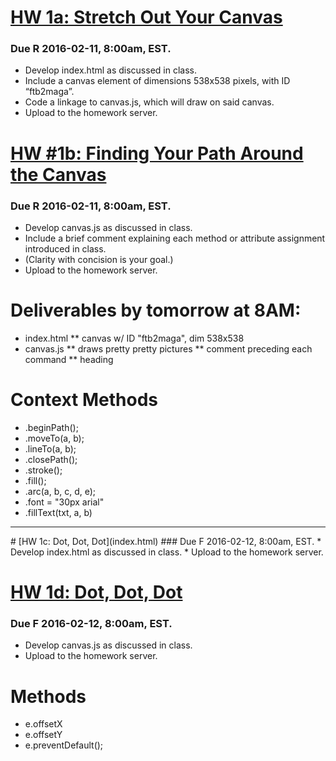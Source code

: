 # [HW 1a: Stretch Out Your Canvas](index.html)
### Due R 2016-02-11, 8:00am, EST.
  * Develop index.html as discussed in class.
  * Include a canvas element of dimensions 538x538 pixels, with ID “ftb2maga”.
  * Code a linkage to canvas.js, which will draw on said canvas.
  * Upload to the homework server.

# [HW #1b: Finding Your Path Around the Canvas](canvas.js)
### Due R 2016-02-11, 8:00am, EST.
  * Develop canvas.js as discussed in class.
  * Include a brief comment explaining each method or attribute assignment introduced in class.
  * (Clarity with concision is your goal.)
  * Upload to the homework server.

# Deliverables by tomorrow at 8AM:
  * index.html
  ** canvas w/ ID "ftb2maga", dim 538x538
  * canvas.js
  ** draws pretty pretty pictures
  ** comment preceding each command
  ** heading

# Context Methods
  * .beginPath();
  * .moveTo(a, b);
  * .lineTo(a, b);
  * .closePath();
  * .stroke();
  * .fill();
  * .arc(a, b, c, d, e);
  * .font = "30px arial"
  * .fillText(txt, a, b)

<hr>
# [HW 1c: Dot, Dot, Dot](index.html)
### Due F 2016-02-12, 8:00am, EST.
  * Develop index.html as discussed in class.
  * Upload to the homework server.

# [HW 1d: Dot, Dot, Dot](dotconn.js)
### Due F 2016-02-12, 8:00am, EST.
  * Develop canvas.js as discussed in class.
  * Upload to the homework server.

# Methods
  * e.offsetX
  * e.offsetY
  * e.preventDefault();

